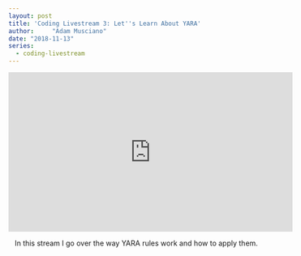 ```yaml
---
layout: post
title: 'Coding Livestream 3: Let''s Learn About YARA'
author:     "Adam Musciano"
date: "2018-11-13"
series:
  - coding-livestream
---
```



<div style="text-align:center;">
<iframe width="560" height="315" src="https://www.youtube.com/embed/rNeFrY2OGdQ" frameborder="0" allow="accelerometer; autoplay; encrypted-media; gyroscope; picture-in-picture" allowfullscreen></iframe>
  <p>In this stream I go over the way YARA rules work and how to apply them.</p>
</div>
